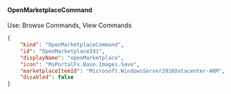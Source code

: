 
#### OpenMarketplaceCommand

Use: Browse Commands, View Commands

```json
{
    "kind": "OpenMarketplaceCommand",
    "id": "OpenMarketplaceId1",
    "displayName": "openMarketplace",
    "icon": "MsPortalFx.Base.Images.Save",
    "marketplaceItemId": "Microsoft.WindowsServer2016Datacenter-ARM",
    "disabled": false
}
```
